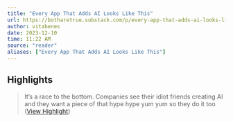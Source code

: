 ```yaml
---
title: "Every App That Adds AI Looks Like This"
url: https://botharetrue.substack.com/p/every-app-that-adds-ai-looks-like
author: vitabenes
date: 2023-12-10
time: 11:22 AM
source: "reader"
aliases: ["Every App That Adds AI Looks Like This"]
---
```

## Highlights
> It’s a race to the bottom. Companies see their idiot friends creating AI and they want a piece of that hype hype yum yum so they do it too ([View Highlight](https://read.readwise.io/read/01hcpt2cxfbddbbvczt55ghhxy))

